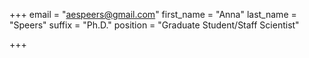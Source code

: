 +++
email = "aespeers@gmail.com"
first_name = "Anna"
last_name = "Speers"
suffix = "Ph.D."
position = "Graduate Student/Staff Scientist"

+++

